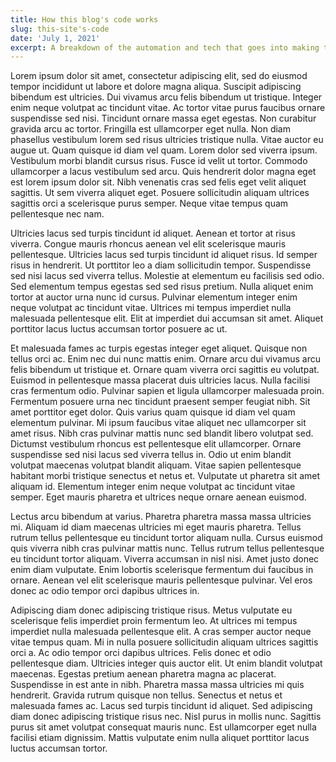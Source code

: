 ```yaml
---
title: How this blog's code works
slug: this-site's-code
date: 'July 1, 2021'
excerpt: A breakdown of the automation and tech that goes into making this blog easy to use.
---
```

Lorem ipsum dolor sit amet, consectetur adipiscing elit, sed do eiusmod tempor incididunt ut labore et dolore magna aliqua. Suscipit adipiscing bibendum est ultricies. Dui vivamus arcu felis bibendum ut tristique. Integer enim neque volutpat ac tincidunt vitae. Ac tortor vitae purus faucibus ornare suspendisse sed nisi. Tincidunt ornare massa eget egestas. Non curabitur gravida arcu ac tortor. Fringilla est ullamcorper eget nulla. Non diam phasellus vestibulum lorem sed risus ultricies tristique nulla. Vitae auctor eu augue ut. Quam quisque id diam vel quam. Lorem dolor sed viverra ipsum. Vestibulum morbi blandit cursus risus. Fusce id velit ut tortor. Commodo ullamcorper a lacus vestibulum sed arcu. Quis hendrerit dolor magna eget est lorem ipsum dolor sit. Nibh venenatis cras sed felis eget velit aliquet sagittis. Ut sem viverra aliquet eget. Posuere sollicitudin aliquam ultrices sagittis orci a scelerisque purus semper. Neque vitae tempus quam pellentesque nec nam.

Ultricies lacus sed turpis tincidunt id aliquet. Aenean et tortor at risus viverra. Congue mauris rhoncus aenean vel elit scelerisque mauris pellentesque. Ultricies lacus sed turpis tincidunt id aliquet risus. Id semper risus in hendrerit. Ut porttitor leo a diam sollicitudin tempor. Suspendisse sed nisi lacus sed viverra tellus. Molestie at elementum eu facilisis sed odio. Sed elementum tempus egestas sed sed risus pretium. Nulla aliquet enim tortor at auctor urna nunc id cursus. Pulvinar elementum integer enim neque volutpat ac tincidunt vitae. Ultrices mi tempus imperdiet nulla malesuada pellentesque elit. Elit at imperdiet dui accumsan sit amet. Aliquet porttitor lacus luctus accumsan tortor posuere ac ut.

Et malesuada fames ac turpis egestas integer eget aliquet. Quisque non tellus orci ac. Enim nec dui nunc mattis enim. Ornare arcu dui vivamus arcu felis bibendum ut tristique et. Ornare quam viverra orci sagittis eu volutpat. Euismod in pellentesque massa placerat duis ultricies lacus. Nulla facilisi cras fermentum odio. Pulvinar sapien et ligula ullamcorper malesuada proin. Fermentum posuere urna nec tincidunt praesent semper feugiat nibh. Sit amet porttitor eget dolor. Quis varius quam quisque id diam vel quam elementum pulvinar. Mi ipsum faucibus vitae aliquet nec ullamcorper sit amet risus. Nibh cras pulvinar mattis nunc sed blandit libero volutpat sed. Dictumst vestibulum rhoncus est pellentesque elit ullamcorper. Ornare suspendisse sed nisi lacus sed viverra tellus in. Odio ut enim blandit volutpat maecenas volutpat blandit aliquam. Vitae sapien pellentesque habitant morbi tristique senectus et netus et. Vulputate ut pharetra sit amet aliquam id. Elementum integer enim neque volutpat ac tincidunt vitae semper. Eget mauris pharetra et ultrices neque ornare aenean euismod.

Lectus arcu bibendum at varius. Pharetra pharetra massa massa ultricies mi. Aliquam id diam maecenas ultricies mi eget mauris pharetra. Tellus rutrum tellus pellentesque eu tincidunt tortor aliquam nulla. Cursus euismod quis viverra nibh cras pulvinar mattis nunc. Tellus rutrum tellus pellentesque eu tincidunt tortor aliquam. Viverra accumsan in nisl nisi. Amet justo donec enim diam vulputate. Enim lobortis scelerisque fermentum dui faucibus in ornare. Aenean vel elit scelerisque mauris pellentesque pulvinar. Vel eros donec ac odio tempor orci dapibus ultrices in.

Adipiscing diam donec adipiscing tristique risus. Metus vulputate eu scelerisque felis imperdiet proin fermentum leo. At ultrices mi tempus imperdiet nulla malesuada pellentesque elit. A cras semper auctor neque vitae tempus quam. Mi in nulla posuere sollicitudin aliquam ultrices sagittis orci a. Ac odio tempor orci dapibus ultrices. Felis donec et odio pellentesque diam. Ultricies integer quis auctor elit. Ut enim blandit volutpat maecenas. Egestas pretium aenean pharetra magna ac placerat. Suspendisse in est ante in nibh. Pharetra massa massa ultricies mi quis hendrerit. Gravida rutrum quisque non tellus. Senectus et netus et malesuada fames ac. Lacus sed turpis tincidunt id aliquet. Sed adipiscing diam donec adipiscing tristique risus nec. Nisl purus in mollis nunc. Sagittis purus sit amet volutpat consequat mauris nunc. Est ullamcorper eget nulla facilisi etiam dignissim. Mattis vulputate enim nulla aliquet porttitor lacus luctus accumsan tortor.